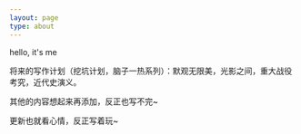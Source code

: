 ```yaml
---
layout: page
type: about
---
```


hello, it's me

将来的写作计划（挖坑计划，脑子一热系列）：默观无限美，光影之间，重大战役考究，近代史演义。

其他的内容想起来再添加，反正也写不完~

更新也就看心情，反正写着玩~
